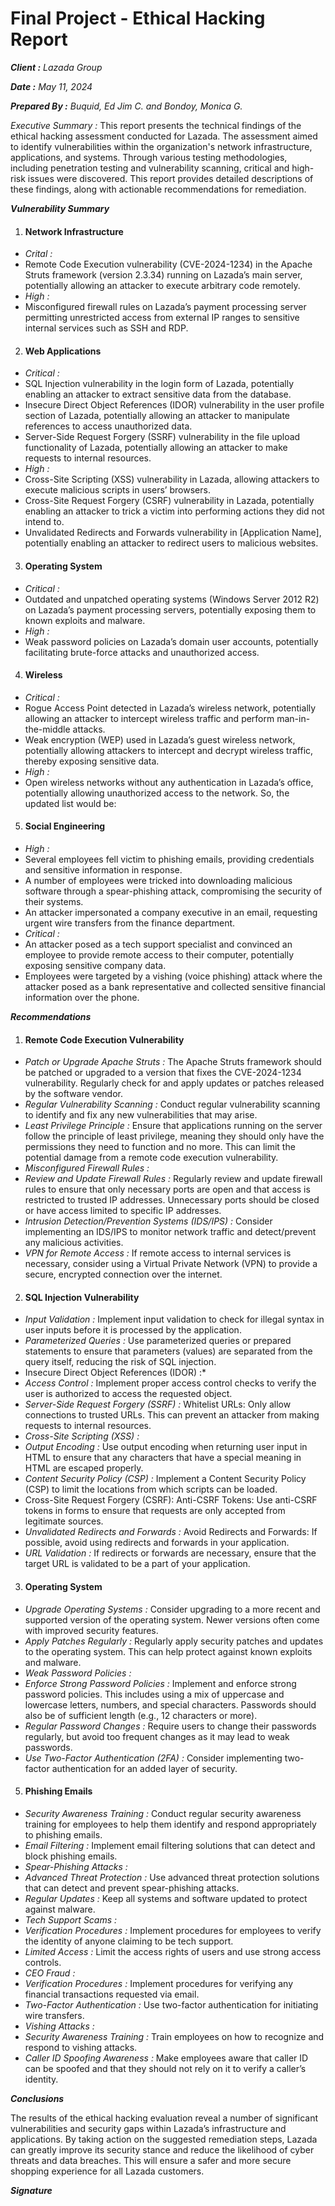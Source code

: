 # Final Project - Ethical Hacking Report
_**Client :**_ *Lazada Group*

_**Date :**_ *May 11, 2024*

_**Prepared By :**_ *Buquid, Ed Jim C. and Bondoy, Monica G.*

_*Executive Summary :*_ This report presents the technical findings of the ethical hacking assessment
conducted for Lazada. The assessment aimed to identify vulnerabilities within the
organization's network infrastructure, applications, and systems. Through various testing methodologies,
including penetration testing and vulnerability scanning, critical and high-risk issues were discovered.
This report provides detailed descriptions of these findings, along with actionable recommendations for
remediation.

_**Vulnerability Summary**_
1.  #### Network Infrastructure ####

* *Crital :*
* Remote Code Execution vulnerability (CVE-2024-1234) in the Apache Struts framework (version 2.3.34) running on Lazada’s main server, potentially allowing an attacker to execute arbitrary code remotely.
* *High :*
* Misconfigured firewall rules on Lazada’s payment processing server permitting unrestricted access from external IP ranges to sensitive internal services such as SSH and RDP.

2.  #### Web Applications ####
   
* *Critical :*
* SQL Injection vulnerability in the login form of Lazada, potentially enabling an attacker to extract sensitive data from the database.
* Insecure Direct Object References (IDOR) vulnerability in the user profile section of Lazada, potentially allowing an attacker to manipulate references to access unauthorized data.
* Server-Side Request Forgery (SSRF) vulnerability in the file upload functionality of Lazada, potentially allowing an attacker to make requests to internal resources.
* *High :*
* Cross-Site Scripting (XSS) vulnerability in Lazada, allowing attackers to execute malicious scripts in users’ browsers.
* Cross-Site Request Forgery (CSRF) vulnerability in Lazada, potentially enabling an attacker to trick a victim into performing actions they did not intend to.
* Unvalidated Redirects and Forwards vulnerability in [Application Name], potentially enabling an attacker to redirect users to malicious websites.



3.  #### Operating System ####

* *Critical :*
* Outdated and unpatched operating systems (Windows Server 2012 R2) on Lazada’s payment processing servers, potentially exposing them to known exploits and malware.
* *High :*
*  Weak password policies on Lazada’s domain user accounts, potentially facilitating brute-force attacks and unauthorized access.


4.  #### Wireless ####

* *Critical :*
* Rogue Access Point detected in Lazada’s wireless network, potentially allowing an attacker to intercept wireless traffic and perform man-in-the-middle attacks.
* Weak encryption (WEP) used in Lazada’s guest wireless network, potentially allowing attackers to intercept and decrypt wireless traffic, thereby exposing sensitive data.
* *High :*
* Open wireless networks without any authentication in Lazada’s office, potentially allowing unauthorized access to the network.
So, the updated list would be:

5.  #### Social Engineering ####

* *High :*
* Several employees fell victim to phishing emails, providing credentials and sensitive information in response.
* A number of employees were tricked into downloading malicious software through a spear-phishing attack, compromising the security of their systems.
* An attacker impersonated a company executive in an email, requesting urgent wire transfers from the finance department.
* *Critical :*
* An attacker posed as a tech support specialist and convinced an employee to provide remote access to their computer, potentially exposing sensitive company data.
* Employees were targeted by a vishing (voice phishing) attack where the attacker posed as a bank representative and collected sensitive financial information over the phone.
   
_**Recommendations**_

1. #### Remote Code Execution Vulnerability ####
   
* *Patch or Upgrade Apache Struts :* The Apache Struts framework should be patched or upgraded to a version that fixes the CVE-2024-1234 vulnerability. Regularly check for and apply updates or patches released by the software vendor.
* *Regular Vulnerability Scanning :* Conduct regular vulnerability scanning to identify and fix any new vulnerabilities that may arise.
* *Least Privilege Principle :* Ensure that applications running on the server follow the principle of least privilege, meaning they should only have the permissions they need to function and no more. This can limit the potential damage from a remote code execution vulnerability.
* *Misconfigured Firewall Rules :*
* *Review and Update Firewall Rules :* Regularly review and update firewall rules to ensure that only necessary ports are open and that access is restricted to trusted IP addresses. Unnecessary ports should be closed or have access limited to specific IP addresses.
* *Intrusion Detection/Prevention Systems (IDS/IPS) :* Consider implementing an IDS/IPS to monitor network traffic and detect/prevent any malicious activities.
* *VPN for Remote Access :* If remote access to internal services is necessary, consider using a Virtual Private Network (VPN) to provide a secure, encrypted connection over the internet.

2.  #### SQL Injection Vulnerability ####

* *Input Validation :* Implement input validation to check for illegal syntax in user inputs before it is processed by the application.
* *Parameterized Queries :* Use parameterized queries or prepared statements to ensure that parameters (values) are separated from the query itself, reducing the risk of SQL injection.
* Insecure Direct Object References (IDOR) :*
* *Access Control :*  Implement proper access control checks to verify the user is authorized to access the requested object.
* *Server-Side Request Forgery (SSRF) :* Whitelist URLs: Only allow connections to trusted URLs. This can prevent an attacker from making requests to internal resources.
* *Cross-Site Scripting (XSS) :*
* *Output Encoding :* Use output encoding when returning user input in HTML to ensure that any characters that have a special meaning in HTML are escaped properly.
* *Content Security Policy (CSP) :* Implement a Content Security Policy (CSP) to limit the locations from which scripts can be loaded.
* Cross-Site Request Forgery (CSRF): Anti-CSRF Tokens: Use anti-CSRF tokens in forms to ensure that requests are only accepted from legitimate sources.
* *Unvalidated Redirects and Forwards :* Avoid Redirects and Forwards: If possible, avoid using redirects and forwards in your application.
* *URL Validation :* If redirects or forwards are necessary, ensure that the target URL is validated to be a part of your application.

3.  #### Operating System ####
   
* *Upgrade Operating Systems :* Consider upgrading to a more recent and supported version of the operating system. Newer versions often come with improved security features.
*  *Apply Patches Regularly :* Regularly apply security patches and updates to the operating system. This can help protect against known exploits and malware.
* *Weak Password Policies :*
* *Enforce Strong Password Policies :* Implement and enforce strong password policies. This includes using a mix of uppercase and lowercase letters, numbers, and special characters. Passwords should also be of sufficient length (e.g., 12 characters or more).
* *Regular Password Changes :* Require users to change their passwords regularly, but avoid too frequent changes as it may lead to weak passwords.
* *Use Two-Factor Authentication (2FA) :* Consider implementing two-factor authentication for an added layer of security.

5.  #### Phishing Emails ####

* *Security Awareness Training :* Conduct regular security awareness training for employees to help them identify and respond appropriately to phishing emails.
* *Email Filtering :* Implement email filtering solutions that can detect and block phishing emails.
* *Spear-Phishing Attacks :*
* *Advanced Threat Protection :* Use advanced threat protection solutions that can detect and prevent spear-phishing attacks.
* *Regular Updates :* Keep all systems and software updated to protect against malware.
* *Tech Support Scams :*
* *Verification Procedures :* Implement procedures for employees to verify the identity of anyone claiming to be tech support.
* *Limited Access :* Limit the access rights of users and use strong access controls.
* *CEO Fraud :*
* *Verification Procedures :* Implement procedures for verifying any financial transactions requested via email.
* *Two-Factor Authentication :* Use two-factor authentication for initiating wire transfers.
* *Vishing Attacks :*
* *Security Awareness Training :* Train employees on how to recognize and respond to vishing attacks.
* *Caller ID Spoofing Awareness :* Make employees aware that caller ID can be spoofed and that they should not rely on it to verify a caller’s identity.

_**Conclusions**_

The results of the ethical hacking evaluation reveal a number of significant vulnerabilities and security gaps within Lazada’s infrastructure and applications. By taking action on the suggested remediation steps, Lazada can greatly improve its security stance and reduce the likelihood of cyber threats and data breaches. This will ensure a safer and more secure shopping experience for all Lazada customers.

_**Signature**_

